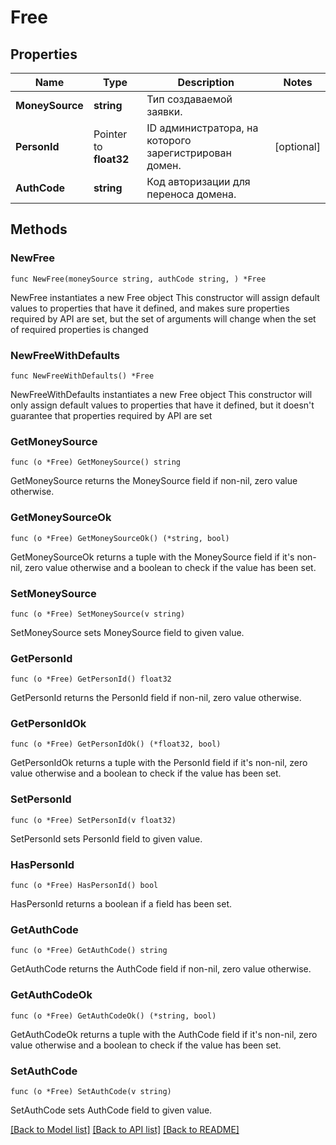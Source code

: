 # Free

## Properties

Name | Type | Description | Notes
------------ | ------------- | ------------- | -------------
**MoneySource** | **string** | Тип создаваемой заявки. | 
**PersonId** | Pointer to **float32** | ID администратора, на которого зарегистрирован домен. | [optional] 
**AuthCode** | **string** | Код авторизации для переноса домена. | 

## Methods

### NewFree

`func NewFree(moneySource string, authCode string, ) *Free`

NewFree instantiates a new Free object
This constructor will assign default values to properties that have it defined,
and makes sure properties required by API are set, but the set of arguments
will change when the set of required properties is changed

### NewFreeWithDefaults

`func NewFreeWithDefaults() *Free`

NewFreeWithDefaults instantiates a new Free object
This constructor will only assign default values to properties that have it defined,
but it doesn't guarantee that properties required by API are set

### GetMoneySource

`func (o *Free) GetMoneySource() string`

GetMoneySource returns the MoneySource field if non-nil, zero value otherwise.

### GetMoneySourceOk

`func (o *Free) GetMoneySourceOk() (*string, bool)`

GetMoneySourceOk returns a tuple with the MoneySource field if it's non-nil, zero value otherwise
and a boolean to check if the value has been set.

### SetMoneySource

`func (o *Free) SetMoneySource(v string)`

SetMoneySource sets MoneySource field to given value.


### GetPersonId

`func (o *Free) GetPersonId() float32`

GetPersonId returns the PersonId field if non-nil, zero value otherwise.

### GetPersonIdOk

`func (o *Free) GetPersonIdOk() (*float32, bool)`

GetPersonIdOk returns a tuple with the PersonId field if it's non-nil, zero value otherwise
and a boolean to check if the value has been set.

### SetPersonId

`func (o *Free) SetPersonId(v float32)`

SetPersonId sets PersonId field to given value.

### HasPersonId

`func (o *Free) HasPersonId() bool`

HasPersonId returns a boolean if a field has been set.

### GetAuthCode

`func (o *Free) GetAuthCode() string`

GetAuthCode returns the AuthCode field if non-nil, zero value otherwise.

### GetAuthCodeOk

`func (o *Free) GetAuthCodeOk() (*string, bool)`

GetAuthCodeOk returns a tuple with the AuthCode field if it's non-nil, zero value otherwise
and a boolean to check if the value has been set.

### SetAuthCode

`func (o *Free) SetAuthCode(v string)`

SetAuthCode sets AuthCode field to given value.



[[Back to Model list]](../README.md#documentation-for-models) [[Back to API list]](../README.md#documentation-for-api-endpoints) [[Back to README]](../README.md)


